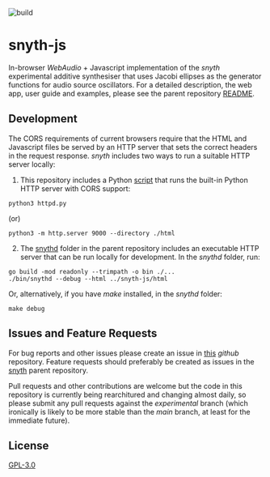![build](https://github.com/transcriptaze/snyth-js/workflows/build/badge.svg)

# snyth-js

In-browser _WebAudio_ + Javascript implementation of the _snyth_ experimental additive synthesiser that 
uses Jacobi ellipses as the generator functions for audio source oscillators. For a detailed description,
the web app, user guide and examples, please see the parent repository [README](https://github.com/transcriptaze/snyth).

## Development

The CORS requirements of current browsers require that the HTML and Javascript files be served by an 
HTTP server that sets the correct headers in the request response. _snyth_ includes two ways to run
a suitable HTTP server locally:

1. This repository includes a Python [script](https://github.com/transcriptaze/snyth-js/httpd.py) that 
   runs the built-in Python HTTP server with CORS support:
```
python3 httpd.py
```
(or)
```
python3 -m http.server 9000 --directory ./html
```

2. The [snythd](https://github.com/transcriptaze/snythd) folder in the parent repository includes an 
   executable HTTP server that can be run locally for development. In the _snythd_ folder, run:
```
go build -mod readonly --trimpath -o bin ./...
./bin/snythd --debug --html ../snyth-js/html
```

Or, alternatively, if you have _make_ installed, in the _snythd_ folder:
```
make debug
```


## Issues and Feature Requests

For bug reports and other issues please create an issue in [this](https://github.com/transcriptaze/snyth-js) _github_
repository. Feature requests should preferably be created as issues in the [snyth](https://github.com/transcriptaze/snyth)
parent repository.

Pull requests and other contributions are welcome but the code in this repository is currently being rearchitured and
changing almost daily, so please submit any pull requests against the _experimental_ branch (which ironically is likely
to be more stable than the _main_ branch, at least for the immediate future).


## License

[GPL-3.0](https://github.com/transcriptaze/snyth-js/blob/master/LICENSE)

